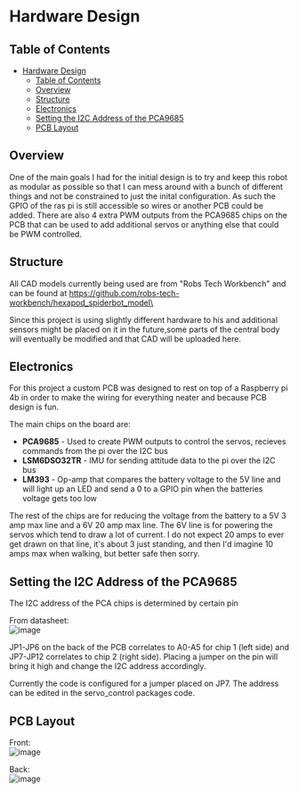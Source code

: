 # Hardware Design

## Table of Contents
- [Hardware Design](#hardware-design)
  - [Table of Contents](#table-of-contents)
  - [Overview](#overview)
  - [Structure](#structure)
  - [Electronics](#electronics)
  - [Setting the I2C Address of the PCA9685](#setting-the-i2c-address-of-the-pca9685)
  - [PCB Layout](#pcb-layout)


## Overview
One of the main goals I had for the initial design is to try and keep this robot as modular as possible so that I can mess around with a bunch of different 
things and not be constrained to just the inital configuration. As such the GPIO of the ras pi is still accessible so wires or another PCB could be added. There are also 4 extra PWM outputs from the PCA9685 chips on the PCB that can be used to add additional servos or anything else that could be PWM controlled.

## Structure
All CAD models currently being used are from "Robs Tech Workbench" and can be found at https://github.com/robs-tech-workbench/hexapod_spiderbot_model\  

Since this project is using slightly different hardware to his and additional sensors might be placed on it in the future,some parts of the central body will eventually be modified and that CAD will be uploaded here.

## Electronics

For this project a custom PCB was designed to rest on top of a Raspberry pi 4b in order to make the wiring for everything neater and because PCB design is fun.  

The main chips on the board are:  
- **PCA9685** - Used to create PWM outputs to control the servos, recieves commands from the pi over the I2C bus
- **LSM6DSO32TR** - IMU for sending attitude data to the pi over the I2C bus
- **LM393** - Op-amp that compares the battery voltage to the 5V line and will light up an LED and send a 0 to a GPIO pin when the batteries voltage gets too low

The rest of the chips are for reducing the voltage from the battery to a 5V 3 amp max line and a 6V 20 amp max line. The 6V line is for powering the servos which tend to draw a lot of current. I do not expect 20 amps to ever get drawn on that line, it's about 3 just standing, and then I'd imagine 10 amps max when walking, but better safe then sorry.

## Setting the I2C Address of the PCA9685  
The I2C address of the PCA chips is determined by certain pin  

From datasheet:  
![image](https://github.com/user-attachments/assets/077c3241-b36b-435b-8d50-6b18a9e48571)

JP1-JP6 on the back of the PCB correlates to A0-A5 for chip 1 (left side) and JP7-JP12 correlates to chip 2 (right side). Placing a
jumper on the pin will bring it high and change the I2C address accordingly.  

Currently the code is configured for a jumper placed on JP7. The address can be edited in the servo_control packages code.

## PCB Layout
Front:   
![image](https://github.com/user-attachments/assets/dfdeaa73-c6c8-46eb-a4a2-f4136d9daac4)
  
Back:  
![image](https://github.com/user-attachments/assets/7bdfb4ab-2f1f-43e5-bcb4-fd6b4d70a6b0)
